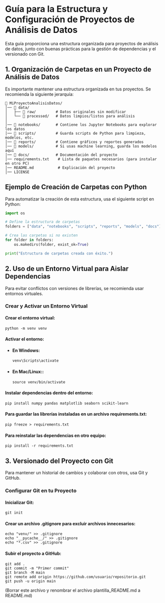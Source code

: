 
# Guía para la Estructura y Configuración de Proyectos de Análisis de Datos

Esta guía proporciona una estructura organizada para proyectos de análisis de datos, junto con buenas prácticas para la gestión de dependencias y el versionado con Git.


## 1. Organización de Carpetas en un Proyecto de Análisis de Datos

Es importante mantener una estructura organizada en tus proyectos. Se recomienda la siguiente jerarquía:

```
📂 MiProyectoAnalisisDatos/
│── 📂 data/           
│   ├── 📂 raw/         # Datos originales sin modificar
│   └── 📂 processed/   # Datos limpios/listos para análisis
│
│── 📂 notebooks/       # Contiene los Jupyter Notebooks para explorar los datos
│── 📂 scripts/         # Guarda scripts de Python para limpieza, modelos, etc.
│── 📂 reports/         # Contiene gráficos y reportes generados
│── 📂 models/          # Si usas machine learning, guarda los modelos aquí
│── 📂 docs/            # Documentación del proyecto
│── requirements.txt    # Lista de paquetes necesarios (para instalar en otro PC)
│── README.md           # Explicación del proyecto
│── LICENSE
```
## Ejemplo de Creación de Carpetas con Python

Para automatizar la creación de esta estructura, usa el siguiente script en Python:

```Python
import os

# Define la estructura de carpetas
folders = ["data", "notebooks", "scripts", "reports", "models", "docs"]

# Crea las carpetas si no existen
for folder in folders:
    os.makedirs(folder, exist_ok=True)

print("Estructura de carpetas creada con éxito.")
```


## 2. Uso de un Entorno Virtual para Aislar Dependencias

Para evitar conflictos con versiones de librerías, se recomienda usar entornos virtuales.

###  Crear y Activar un Entorno Virtual

#### Crear el entorno virtual:
```
python -m venv venv
```
#### Activar el entorno:
* #### En Windows:

    ```
    venv\Scripts\activate
    ```

* #### En Mac/Linux::

    ```
    source venv/bin/activate
    ```

#### Instalar dependencias dentro del entorno:
```
pip install numpy pandas matplotlib seaborn scikit-learn
```
#### Para guardar las librerías instaladas en un archivo requirements.txt:
```
pip freeze > requirements.txt
```
#### Para reinstalar las dependencias en otro equipo:
```
pip install -r requirements.txt
```


## 3. Versionado del Proyecto con Git

Para mantener un historial de cambios y colaborar con otros, usa Git y GitHub.

### Configurar Git en tu Proyecto

#### Inicializar Git:
```
git init
```
#### Crear un archivo .gitignore para excluir archivos innecesarios:
```
echo "venv/" >> .gitignore
echo "__pycache__/" >> .gitignore
echo "*.csv" >> .gitignore
```
#### Subir el proyecto a GitHub:
```
git add .
git commit -m "Primer commit"
git branch -M main
git remote add origin https://github.com/usuario/repositorio.git
git push -u origin main
```

(Borrar este archivo y renombrar el archivo plantilla_README.md a README.md)